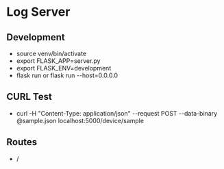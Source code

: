 # Log Server

## Development

* source venv/bin/activate
* export FLASK_APP=server.py
* export FLASK_ENV=development
* flask run or flask run --host=0.0.0.0

## CURL Test

* curl -H "Content-Type: application/json" --request POST --data-binary @sample.json localhost:5000/device/sample

## Routes

* /



